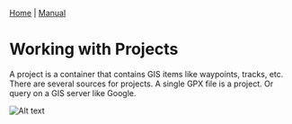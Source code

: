 [Home](Home) | [Manual](DocMain)

# Working with Projects

A project is a container that contains GIS items like waypoints, tracks, etc. There are several sources for projects. A single GPX file is a project. Or query on a GIS server like Google. 

![Alt text](images/DocWorkWithProjects/maproom1.png)